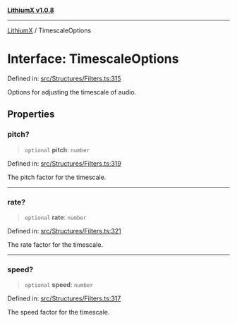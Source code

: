 [**LithiumX v1.0.8**](../README.md)

***

[LithiumX](../globals.md) / TimescaleOptions

# Interface: TimescaleOptions

Defined in: [src/Structures/Filters.ts:315](https://github.com/anantix-network/LithiumX/blob/6d83bed841f7c0d8766531c5310768bcb05e7f91/src/Structures/Filters.ts#L315)

Options for adjusting the timescale of audio.

## Properties

### pitch?

> `optional` **pitch**: `number`

Defined in: [src/Structures/Filters.ts:319](https://github.com/anantix-network/LithiumX/blob/6d83bed841f7c0d8766531c5310768bcb05e7f91/src/Structures/Filters.ts#L319)

The pitch factor for the timescale.

***

### rate?

> `optional` **rate**: `number`

Defined in: [src/Structures/Filters.ts:321](https://github.com/anantix-network/LithiumX/blob/6d83bed841f7c0d8766531c5310768bcb05e7f91/src/Structures/Filters.ts#L321)

The rate factor for the timescale.

***

### speed?

> `optional` **speed**: `number`

Defined in: [src/Structures/Filters.ts:317](https://github.com/anantix-network/LithiumX/blob/6d83bed841f7c0d8766531c5310768bcb05e7f91/src/Structures/Filters.ts#L317)

The speed factor for the timescale.

